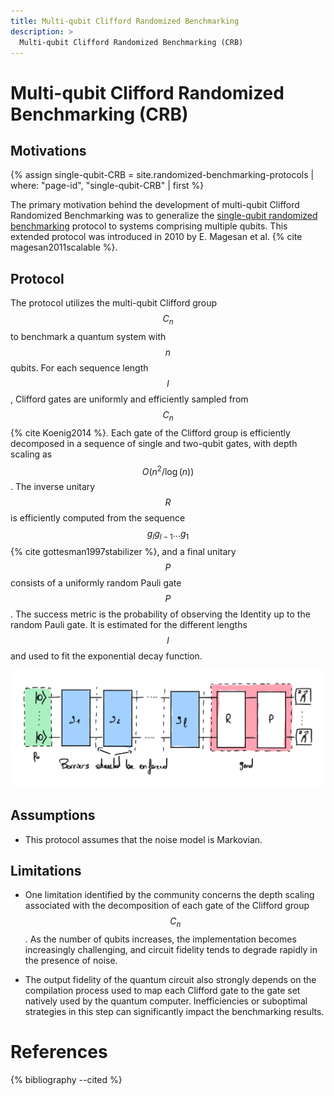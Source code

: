 ```yaml
---
title: Multi-qubit Clifford Randomized Benchmarking
description: >
  Multi-qubit Clifford Randomized Benchmarking (CRB)
---
```


# Multi-qubit Clifford Randomized Benchmarking (CRB)

## Motivations

{% assign single-qubit-CRB = site.randomized-benchmarking-protocols | where: "page-id", "single-qubit-CRB" | first %}
<!-- TODO: ref to single qubit RB -->
The primary motivation behind the development of multi-qubit Clifford Randomized Benchmarking was to generalize the <a href="{{ single-qubit-CRB.url | prepend: site.baseurl }}" target="_blank">single-qubit randomized benchmarking</a> protocol to systems comprising multiple qubits. This extended protocol was introduced in 2010 by E. Magesan et al. {% cite magesan2011scalable %}.

## Protocol

The protocol utilizes the multi-qubit Clifford group $$C_n$$ to benchmark a quantum system with $$n$$ qubits. For each sequence length $$l$$, Clifford gates are uniformly and efficiently sampled from $$C_n$$ {% cite Koenig2014 %}. Each gate of the Clifford group is efficiently decomposed in a sequence of single and two-qubit gates, with depth scaling as $$O(n^2 / \log(n))$$. The inverse unitary $$R$$ is efficiently computed from the sequence $$g_lg_{l-1}...g_1$$ {% cite gottesman1997stabilizer %}, and a final unitary $$P$$ consists of a uniformly random Pauli gate $$P$$. The success metric is the probability of observing the Identity up to the random Pauli gate. It is estimated for the different lengths $$l$$ and used to fit the exponential decay function.

<div class="center">
  <img src="/img/system-level-benchmark/randomized/RB-clifford-multi-qubit.png" class="img-medium" alt="Quantum circuit associated to the multi-qubits clifford randomized benchmarking protocol"/>
</div>

## Assumptions

- This protocol assumes that the noise model is Markovian.

## Limitations

- One limitation identified by the community concerns the depth scaling associated with the decomposition of each gate of the Clifford group $$C_n$$. As the number of qubits increases, the implementation becomes increasingly challenging, and circuit fidelity tends to degrade rapidly in the presence of noise.

- The output fidelity of the quantum circuit also strongly depends on the compilation process used to map each Clifford gate to the gate set natively used by the quantum computer. Inefficiencies or suboptimal strategies in this step can significantly impact the benchmarking results.

# References
{% bibliography --cited %}